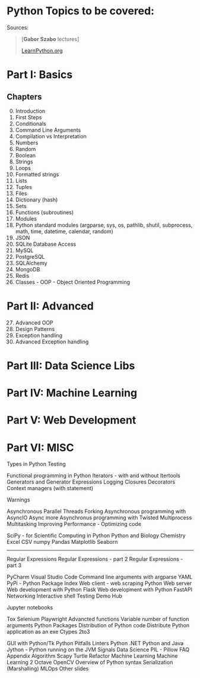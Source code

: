 # Python Topics to be covered:

Sources: 
> [**Gabor Szabo** lectures]
>
> <a href='LearnPython.org'>LearnPython.org</a>
> 

# Part I: Basics
## Chapters
0. Introduction
1. First Steps
2. Conditionals
3. Command Line Arguments
4. Compilation vs Interpretation
5. Numbers
6. Random
7. Boolean
8. Strings
9. Loops
10. Formatted strings
11. Lists
12. Tuples
13. Files
14. Dictionary (hash)
15. Sets
16. Functions (subroutines)
17. Modules
18. Python standard modules (argparse, sys, os, pathlib, shutil, subprocess, math, time, datetime, calendar, random)
19. JSON
20. SQLite Database Access
21. MySQL
22. PostgreSQL
23. SQLAlchemy
24. MongoDB
25. Redis
26. Classes - OOP - Object Oriented Programming


# Part II: Advanced

27. Advanced OOP
28. Design Patterns
29. Exception handling
30. Advanced Exception handling

# Part III: Data Science Libs

# Part IV: Machine Learning

# Part V: Web Development

# Part VI: MISC



Types in Python
Testing

Functional programming in Python
Iterators - with and without Itertools
Generators and Generator Expressions
Logging
Closures
Decorators
Context managers (with statement)

Warnings

Asynchronous
Parallel
Threads
Forking
Asynchronous programming with AsyncIO
Async more
Asynchronus programming with Twisted
Multiprocess
Multitasking
Improving Performance - Optimizing code


SciPy - for Scientific Computing in Python
Python and Biology
Chemistry
Excel
CSV
numpy
Pandas
Matplotlib
Seaborn

-------



Regular Expressions
Regular Expressions - part 2
Regular Expressions - part 3


PyCharm
Visual Studio Code
Command line arguments with argparse
YAML
PyPi - Python Package Index
Web client - web scraping
Python Web server
Web development with Python Flask
Web development with Python FastAPI
Networking
Interactive shell
Testing Demo
Hub

Jupyter notebooks

Tox
Selenium
Playwright
Advancted functions
Variable number of function arguments
Python Packages
Distribution of Python code
Distribute Python application as an exe
Ctypes
2to3



GUI with Python/Tk
Python Pitfalls
Linters
Python .NET
Python and Java
Jython - Python running on the JVM
Signals
Data Science
PIL - Pillow
FAQ
Appendix
Algorithm
Scapy
Turtle
Refactor
Machine Learning
Machine Learning 2
Octave
OpenCV
Overview of Python syntax
Serialization (Marshalling)
MLOps
Other slides

